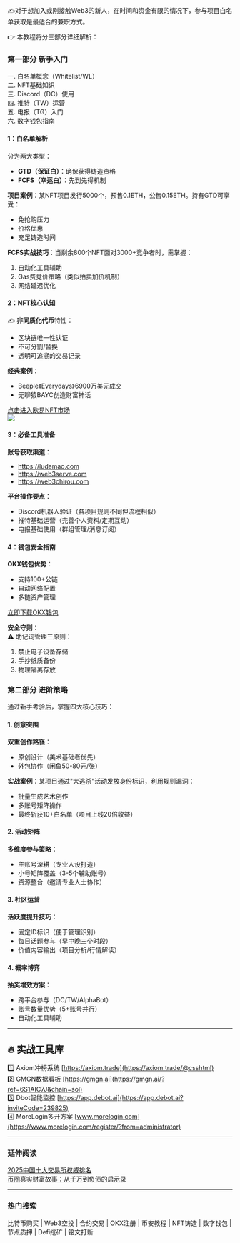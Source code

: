 ✍️对于想加入或刚接触Web3的新人，在时间和资金有限的情况下，参与项目白名单获取是最适合的兼职方式。

👉 本教程将分三部分详细解析：

### 第一部分 新手入门
一. 白名单概念（Whitelist/WL）  
二. NFT基础知识  
三. Discord（DC）使用  
四. 推特（TW）运营  
五. 电报（TG）入门  
六. 数字钱包指南  

#### 1：白名单解析
分为两大类型：
- **GTD（保证白）**：确保获得铸造资格
- **FCFS（幸运白）**：先到先得机制

**项目案例**：某NFT项目发行5000个，预售0.1ETH，公售0.15ETH。持有GTD可享受：  
- 免抢购压力  
- 价格优惠  
- 充足铸造时间  

**FCFS实战技巧**：当剩余800个NFT面对3000+竞争者时，需掌握：  
1. 自动化工具辅助  
2. Gas费竞价策略（类似拍卖加价机制）  
3. 网络延迟优化

#### 2：NFT核心认知
✍️ **非同质化代币**特性：  
- 区块链唯一性认证  
- 不可分割/替换  
- 透明可追溯的交易记录  

**经典案例**：  
- Beeple《Everydays》6900万美元成交  
- 无聊猿BAYC创造财富神话  

[点击进入欧易NFT市场](https://okx.com/zh-hans/web3/marketplace/nft)  
[![](https://fe095ec.webp.li/top-10-exchanges-001.jpg)](https://www.chouyi.world/zh-hans/join/18639032)

#### 3：必备工具准备
**账号获取渠道**：  
- https://ludamao.com  
- https://web3serve.com  
- https://web3chirou.com  

**平台操作要点**：  
- Discord机器人验证（各项目规则不同但流程相似）  
- 推特基础运营（完善个人资料/定期互动）  
- 电报基础使用（群组管理/消息订阅）

#### 4：钱包安全指南
**OKX钱包优势**：  
- 支持100+公链  
- 自动网络配置  
- 多链资产管理  

[立即下载OKX钱包](https://chromewebstore.google.com/detail/mcohilncbfahbmgdjkbpemcciiolgcge)  

**安全守则**：  
⚠️ 助记词管理三原则：  
1. 禁止电子设备存储  
2. 手抄纸质备份  
3. 物理隔离存放  

### 第二部分 进阶策略
通过新手考验后，掌握四大核心技巧：

#### 1. 创意突围
**双重创作路径**：  
- 原创设计（美术基础者优先）  
- 外包协作（闲鱼50-80元/张）  

**实战案例**：某项目通过"大逃杀"活动发放身份标识，利用规则漏洞：  
- 批量生成艺术创作  
- 多账号矩阵操作  
- 最终斩获10+白名单（项目上线20倍收益）

#### 2. 活动矩阵
**多维度参与策略**：  
- 主账号深耕（专业人设打造）  
- 小号矩阵覆盖（3-5个辅助账号）  
- 资源整合（邀请专业人士协作）

#### 3. 社区运营
**活跃度提升技巧**：  
- 固定ID标识（便于管理识别）  
- 每日话题参与（早中晚三个时段）  
- 价值内容输出（项目分析/行情解读）

#### 4. 概率博弈
**抽奖增效方案**：  
- 跨平台参与（DC/TW/AlphaBot）  
- 账号数量优势（5+账号并行）  
- 自动化工具辅助  

---

## 🔥 实战工具库
1️⃣ Axiom冲榜系统 [https://axiom.trade](https://axiom.trade/@csshtml)  
2️⃣ GMGN数据看板 [https://gmgn.ai](https://gmgn.ai/?ref=6S1AIC7J&chain=sol)  
3️⃣ Dbot智能监控 [https://app.debot.ai](https://app.debot.ai?inviteCode=239825)  
4️⃣ MoreLogin多开方案 [www.morelogin.com](https://www.morelogin.com/register/?from=administrator)  

---

### 延伸阅读
[2025中国十大交易所权威排名](https://btc8848.com/top-10-exchanges/)  
[币圈真实财富故事：从千万到负债的启示录](https://heiyetouzi.xyz/biquanstory001/)  

---

### 热门搜索
比特币购买 | Web3空投 | 合约交易 | OKX注册 | 币安教程 | NFT铸造 | 数字钱包 | 节点质押 | Defi挖矿 | 铭文打新